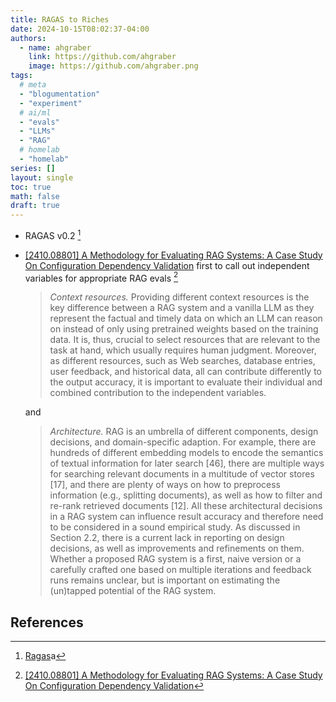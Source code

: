 ```yaml
---
title: RAGAS to Riches
date: 2024-10-15T08:02:37-04:00
authors:
  - name: ahgraber
    link: https://github.com/ahgraber
    image: https://github.com/ahgraber.png
tags:
  # meta
  - "blogumentation"
  - "experiment"
  # ai/ml
  - "evals"
  - "LLMs"
  - "RAG"
  # homelab
  - "homelab"
series: []
layout: single
toc: true
math: false
draft: true
---
```


- RAGAS v0.2 [^ragas]
- [[2410.08801] A Methodology for Evaluating RAG Systems: A Case Study On Configuration Dependency Validation](https://arxiv.org/abs/2410.08801)
  first to call out independent variables for appropriate RAG evals [^method]

  > _Context resources._ Providing different context resources is the key difference between a RAG
  > system and a vanilla LLM as they represent the factual and timely data on which an LLM can reason
  > on instead of only using pretrained weights based on the training data. It is, thus, crucial to select
  > resources that are relevant to the task at hand, which usually requires human judgment. Moreover,
  > as different resources, such as Web searches, database entries, user feedback, and historical data, all
  > can contribute differently to the output accuracy, it is important to evaluate their individual and
  > combined contribution to the independent variables.

  and

  > _Architecture._ RAG is an umbrella of different components, design decisions, and domain-specific
  > adaption. For example, there are hundreds of different embedding models to encode the semantics of
  > textual information for later search [46], there are multiple ways for searching relevant documents
  > in a multitude of vector stores [17], and there are plenty of ways on how to preprocess information
  > (e.g., splitting documents), as well as how to filter and re-rank retrieved documents [12]. All these
  > architectural decisions in a RAG system can influence result accuracy and therefore need to be
  > considered in a sound empirical study. As discussed in Section 2.2, there is a current lack in reporting
  > on design decisions, as well as improvements and refinements on them. Whether a proposed RAG
  > system is a first, naive version or a carefully crafted one based on multiple iterations and feedback
  > runs remains unclear, but is important on estimating the (un)tapped potential of the RAG system.

## References

[^ragas]: [Ragas](https://docs.ragas.io/en/stable/)a
[^method]: [[2410.08801] A Methodology for Evaluating RAG Systems: A Case Study On Configuration Dependency Validation](https://arxiv.org/abs/2410.08801)
